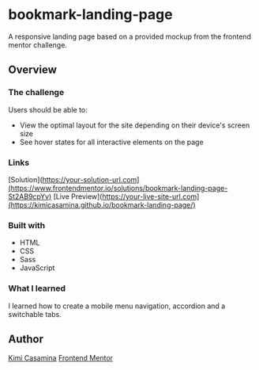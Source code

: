 # bookmark-landing-page
A responsive landing page based on a provided mockup from the frontend mentor challenge.

## Overview

### The challenge

Users should be able to:

- View the optimal layout for the site depending on their device's screen size
- See hover states for all interactive elements on the page

### Links

[Solution](https://your-solution-url.com](https://www.frontendmentor.io/solutions/bookmark-landing-page-St2AB9cpYv)
[Live Preview](https://your-live-site-url.com](https://kimicasamina.github.io/bookmark-landing-page/)


### Built with

- HTML
- CSS
- Sass
- JavaScript

### What I learned

I learned how to create a mobile menu navigation, accordion and a switchable tabs.

## Author

[Kimi Casamina](https://github.com/kimicasamina)
[Frontend Mentor](https://www.frontendmentor.io/profile/kimicasamina)

